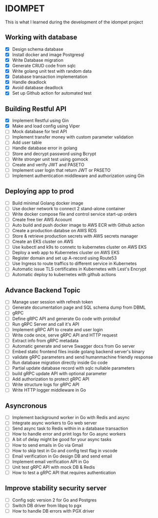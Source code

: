 # IDOMPET
This is what I learned during the development of the idompet project

## Working with database
- [x] Design schema database
- [x] Install docker and image Postgresql
- [x] Write Database migration
- [x] Generate CRUD code from sqlc
- [x] Write golang unit test with random data
- [x] Database transaction implementation
- [x] Handle deadlock
- [x] Avoid database deadlock
- [x] Set up Github action for automated test

## Building Restful API
- [x] Implement Restful using Gin
- [x] Make and load config using Viper
- [ ] Mock database for test API
- [ ] Implement transfer money with custom parameter validation
- [ ] Add user table 
- [ ] Handle database error in golang
- [ ] Store and decrypt password using Bcrypt
- [ ] Write stronger unit test using gomock
- [ ] Create and verify JWT and PASETO
- [ ] Implement user login that return JWT or PASETO
- [ ] Implement authentication middleware and authorization using Gin

## Deploying app to prod
- [ ] Build minimal Golang docker image
- [ ] Use docker network to connect 2 stand-alone container
- [ ] Write docker compose file and control service start-up orders
- [ ] Create free tier AWS Acoount
- [ ] Auto build and push docker image to AWS ECR with Github action
- [ ] Create a production databse on AWS RDS
- [ ] Store & retrieve production secrets with AWS secrets manager
- [ ] Create an EKS cluster on AWS
- [ ] Use kubectl and k9s to connetc to kubernetes cluster on AWS EKS
- [ ] Deploy a web app to Kubernetes cluster on AWS EKS
- [ ] Register domain and set up A-record using Route53
- [ ] Use Ingress to route traffics to different service in Kubernetes
- [ ] Automatic issue TLS certificates in Kubernetes with Lest's Encrypt
- [ ] Automatic deploy to kubernetes with github actions

## Advance Backend Topic
- [ ] Manage user session with refresh token
- [ ] Generate documentation page and SQL schema dump from DBML
- [ ] gRPC
- [ ] Define gRPC API and generate Go code with protobuf
- [ ] Run gRPC Server and call it's API
- [ ] Implement gRPC API to create and user login
- [ ] Write code once, serve gRPC API and HTTP request
- [ ] Extract info from gRPC metadata
- [ ] Automatic generate and serve Swagger docs from Go server
- [ ] Embed static frontend files inside golang backend server's binary
- [ ] validate gRPC parameters and send humanmachine friendly response
- [ ] Run database migration directly inside Go code
- [ ] Partial update database record with sqlc nullable parameters
- [ ] build gRPC update API with optional parameter
- [ ] Add authorization to protect gRPC API
- [ ] Write structure logs for gRPC API
- [ ] Write HTTP logger middleware in Go

## Asyncronous
- [ ] Implement background worker in Go with Redis and async
- [ ] Integrate async workers to Go web server
- [ ] Send async task to Redis within in a database transaction
- [ ] How to handle error and print logs for Go async workers
- [ ] A bit of delay might be good for your async tasks
- [ ] How to send emails in Go via Gmail
- [ ] How to skip test in Go and config test flag in vscode
- [ ] Email verification in Go design DB and send email
- [ ] Implement email verification API in Go
- [ ] Unit test gRPC API with mock DB & Redis
- [ ] How to test a gRPC API that requires authentication

## Improve stability security server
- [ ] Config sqlc version 2 for Go and Postgres
- [ ] Switch DB driver from libpq to pgx
- [ ] How to handle DB errors with PGX driver